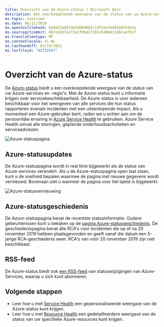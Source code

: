 ```yaml
---
title: Overzicht van de Azure-status | Microsoft Docs
description: Een overkoepelende weergave van de status van uw Azure-services
ms.topic: overview
ms.date: 06/11/2019
ms.openlocfilehash: 6e0813ad5fde19069662c13fcba7bd81b055de2a
ms.sourcegitcommit: 867cb1b7a1f3a1f0b427282c648d411d0ca4f81f
ms.translationtype: MT
ms.contentlocale: nl-NL
ms.lasthandoff: 03/19/2021
ms.locfileid: "82732547"
---
```

# <a name="azure-status-overview"></a>Overzicht van de Azure-status

De [Azure-status](https://status.azure.com/status/) biedt u een overkoepelende weergave van de status van uw Azure-services en -regio's. Met de Azure-status kunt u informatie krijgen over servicebeschikbaarheid. De Azure-status is voor iedereen beschikbaar voor het weergeven van alle services die hun status rapporteren evenals incidenten met een uiteenlopende impact. Als u momenteel een Azure-gebruiker bent, raden we u echter aan om de persoonlijke ervaring in [Azure Service Health](https://aka.ms/azureservicehealth) te gebruiken. Azure Service Health omvat alle storingen, geplande onderhoudsactiviteiten en serviceadviezen.

![Azure-statuspagina](./media/azure-status-overview/azure-status.PNG)

## <a name="azure-status-updates"></a>Azure-statusupdates

De Azure-statuspagina wordt in real time bijgewerkt als de status van Azure-services verandert. Als u de Azure-statuspagina open laat staan, kunt u de snelheid bepalen waarmee de pagina met nieuwe gegevens wordt vernieuwd. Bovenaan ziet u wanneer de pagina voor het laatst is bijgewerkt.

![Azure-statusvernieuwing](./media/azure-status-overview/update.PNG)

## <a name="azure-status-history"></a>Azure-statusgeschiedenis

De Azure-statuspagina bevat de recentste statusinformatie. Oudere gebeurtenissen kunt u bekijken op de [pagina Azure-statusgeschiedenis](https://status.azure.com/status/history/). De geschiedenispagina bevat alle RCA's voor incidenten die op of na 20 november 2019 hebben plaatsgevonden en geeft vanaf die datum een 5-jarige RCA-geschiedenis weer. RCA's van vóór 20 november 2019 zijn niet beschikbaar.

## <a name="rss-feed"></a>RSS-feed

De Azure-status biedt ook [een RSS-feed](https://status.azure.com/status/feed/) van statuswijzigingen van Azure-Services, waarop u zich kunt abonneren.

## <a name="next-steps"></a>Volgende stappen

* Leer hoe u met [Service Health](./service-health-overview.md) een gepersonaliseerde weergave van de Azure-status kunt krijgen.
* Leer hoe u met [Resource Health](./resource-health-overview.md) een gedetailleerdere weergave van de status van uw specifieke Azure-resources kunt krijgen.
